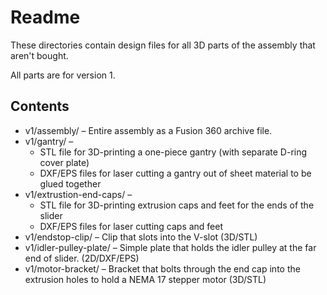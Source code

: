 # Readme

These directories contain design files for all 3D parts of the assembly that aren't bought.

All parts are for version 1.

## Contents


* v1/assembly/ – Entire assembly as a Fusion 360 archive file.
* v1/gantry/ –
  * STL file for 3D-printing a one-piece gantry (with separate D-ring cover plate)
  * DXF/EPS files for laser cutting a gantry out of sheet material to be glued together
* v1/extrustion-end-caps/ –
  * STL file for 3D-printing extrusion caps and feet for the ends of the slider
  * DXF/EPS files for laser cutting caps and feet
* v1/endstop-clip/ – Clip that slots into the V-slot (3D/STL)
* v1/idler-pulley-plate/ – Simple plate that holds the idler pulley at the far end of slider. (2D/DXF/EPS)
* v1/motor-bracket/ – Bracket that bolts through the end cap into the extrusion holes to hold a NEMA 17 stepper motor (3D/STL)
